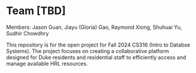 # Team [TBD] 

Members: Jason Guan, Jiayu (Gloria) Gao, Raymond Xiong, Shuhuai Yu, Sudhir Chowdhry

This repository is for the open project for Fall 2024 CS316 (Intro to Databse Systems). The project focuses on creating a collaborative platform designed for Duke residents and residential staff to efficiently access and manage available HRL resources.
